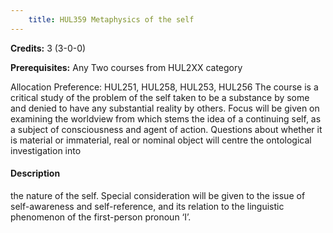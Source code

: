 ```yaml
---
    title: HUL359 Metaphysics of the self
---
```

**Credits:** 3 (3-0-0)



**Prerequisites:** Any Two courses from HUL2XX category 

Allocation Preference: HUL251, HUL258, HUL253, HUL256 The course is a critical study of the problem of the self taken to be a substance by some and denied to have any substantial reality by others. Focus will be given on examining the worldview from which stems the idea of a continuing self, as a subject of consciousness and agent of action. Questions about whether it is material or immaterial, real or nominal object will centre the ontological investigation into

#### Description 
the nature of the self. Special consideration will be given to the issue of self-awareness and self-reference, and its relation to the linguistic phenomenon of the first-person pronoun ‘I’.
